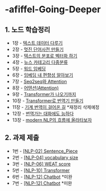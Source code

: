 # -afiffel-Going-Deeper
## 1. 노드 학습정리

- 1장 - [텍스트 데이터 다루기](<https://github.com/edupro2000/-afiffel-Going-Deeper/blob/main/1.%20Text%20data.ipynb>)
- 2장 - [멋진 단어사전 만들기](<https://github.com/edupro2000/-afiffel-Going-Deeper/blob/main/2.%20Sentence_Piece.ipynb>)
- 3장 - [텍스트의 분포로 벡터화 하기](<https://github.com/edupro2000/-afiffel-Going-Deeper/blob/main/3.%20%ED%85%8D%EC%8A%A4%ED%8A%B8%EC%9D%98%20%EB%B6%84%ED%8F%AC%EB%A1%9C%20%EB%B2%A1%ED%84%B0%ED%99%94%20%ED%95%98%EA%B8%B0.ipynb>)
- 4장 - [뉴스 카테고리 다중분류](<https://github.com/edupro2000/-afiffel-Going-Deeper/blob/main/4.%20%EB%89%B4%EC%8A%A4%20%EC%B9%B4%ED%85%8C%EA%B3%A0%EB%A6%AC%20%EB%8B%A4%EC%A4%91%EB%B6%84%EB%A5%98.ipynb>)
- 5장 - [워드 임베딩](<https://github.com/edupro2000/-afiffel-Going-Deeper/blob/main/5.%20%EC%9B%8C%EB%93%9C%20%EC%9E%84%EB%B2%A0%EB%94%A9.ipynb>)
- 6장 - [임베딩 내 편향성 알아보기](<https://github.com/edupro2000/-afiffel-Going-Deeper/blob/main/6.%EC%9E%84%EB%B2%A0%EB%94%A9%20%EB%82%B4%20%ED%8E%B8%ED%96%A5%EC%84%B1%20%EC%95%8C%EC%95%84%EB%B3%B4%EA%B8%B0.ipynb>)
- 7장 - [Seq2seq와 Attention](<https://github.com/edupro2000/-afiffel-Going-Deeper/blob/main/7.%20Seq2seq%EC%99%80%20Attention.ipynb>)
- 8장 - [어텐션(Attention)](<https://github.com/edupro2000/-afiffel-Going-Deeper/blob/main/8.%20Seq2seq%EC%9C%BC%EB%A1%9C%20%EB%B2%88%EC%97%AD%EA%B8%B0%20%EB%A7%8C%EB%93%A4%EA%B8%B0.ipynb>)
- 9장 - [Transformer가 나오기까지](<https://github.com/edupro2000/-afiffel-Going-Deeper/blob/main/9.%20Transformer%EA%B0%80%20%EB%82%98%EC%98%A4%EA%B8%B0%EA%B9%8C%EC%A7%80.ipynb>)
- 10장 - [Transformer로 번역기 만들기](<https://github.com/edupro2000/-afiffel-Going-Deeper/blob/main/10.%20Transformer%EB%A1%9C%20%EB%B2%88%EC%97%AD%EA%B8%B0%20%EB%A7%8C%EB%93%A4%EA%B8%B0.ipynb>)
- 11장 - [기계 번역이 걸어온 길](<https://github.com/edupro2000/-afiffel-Going-Deeper/blob/main/11.%20%EA%B8%B0%EA%B3%84%20%EB%B2%88%EC%97%AD%EC%9D%B4%20%EA%B1%B8%EC%96%B4%EC%98%A8%20%EA%B8%B8.ipynb>) *재정리 삭제예정
- 12장 - [번역가는 대화에도 능하다](<https://github.com/edupro2000/-afiffel-Going-Deeper/blob/main/12.%20%EB%B2%88%EC%97%AD%EA%B0%80%EB%8A%94%20%EB%8C%80%ED%99%94%EC%97%90%EB%8F%84%20%EB%8A%A5%ED%95%98%EB%8B%A4.ipynb>)
- 13장 - [modern NLP의 흐름에 올라타보자](<https://github.com/edupro2000/-afiffel-Going-Deeper/blob/main/13.%20modern%20NLP%EC%9D%98%20%ED%9D%90%EB%A6%84%EC%97%90%20%EC%98%AC%EB%9D%BC%ED%83%80%EB%B3%B4%EC%9E%90.ipynb>)


## 2. 과제 제출
- 1번 - [[NLP-02] Sentence_Piece](<https://github.com/edupro2000/-afiffel-Going-Deeper/blob/main/%5BNLP-02%5D%20Sentence_Piece.ipynb>)
- 2번 - [[NLP-04] vocabulary size](<https://github.com/edupro2000/-afiffel-Going-Deeper/blob/main/%5BNLP-04%5D%20vocabulary%20size.ipynb>)
- 3번 - [[NLP-06] WEAT score](<https://github.com/edupro2000/-afiffel-Going-Deeper/blob/main/%5BNLP-06%5D%20WEAT%20score%20.ipynb>)
- 5번 - [[NLP-10] Transformer](<https://github.com/edupro2000/-afiffel-Going-Deeper/blob/main/%5BNLP-10%5D%20Transformer.ipynb>)
- 6번 - [[NLP-12] Chatbot](<https://github.com/edupro2000/-afiffel-Going-Deeper/blob/main/%5BNLP-12%5D%20Chatbot.ipynb>) *미완
- 7번 - [[NLP-12] Chatbot](<https://github.com/edupro2000/-afiffel-Going-Deeper/blob/main/%5BNLP-14%5D%20mini%20BERT%20%EB%A7%8C%EB%93%A4%EA%B8%B0.ipynb>) *미완
